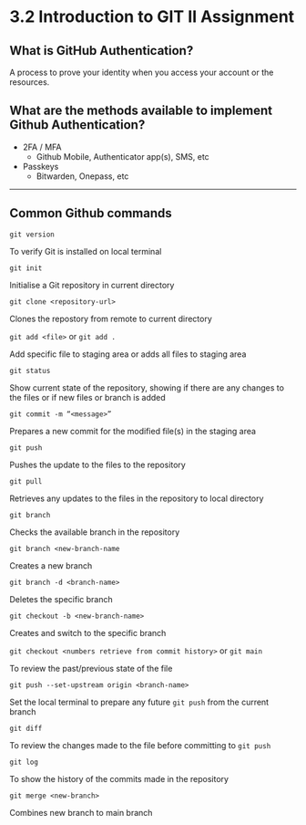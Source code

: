 # 3.2 Introduction to GIT II Assignment

## What is GitHub Authentication?

A process to prove your identity when you access your account or the resources.

## What are the methods available to implement Github Authentication?

- 2FA / MFA
    - Github Mobile, Authenticator app(s), SMS, etc
- Passkeys
    - Bitwarden, Onepass, etc

---

## Common Github commands

`git version`

To verify Git is installed on local terminal

`git init`

Initialise a Git repository in current directory

`git clone <repository-url>`

Clones the repostory from remote to current directory

`git add <file>` or `git add .`

Add specific file to staging area or adds all files to staging area

`git status`

Show current state of the repository, showing if there are any changes to the files or if new files or branch is added

`git commit -m “<message>”`

Prepares a new commit for the modified file(s) in the staging area

`git push`

Pushes the update to the files to the repository

`git pull`

Retrieves any updates to the files in the repository to local directory

`git branch`

Checks the available branch in the repository

`git branch <new-branch-name`

Creates a new branch

`git branch -d <branch-name>`

Deletes the specific branch

`git checkout -b <new-branch-name>`

Creates and switch to the specific branch

`git checkout <numbers retrieve from commit history>` or `git main`

To review the past/previous state of the file

`git push --set-upstream origin <branch-name>`

Set the local terminal to prepare any future `git push` from the current branch

`git diff`

To review the changes made to the file before committing to `git push`

`git log`

To show the history of the commits made in the repository

`git merge <new-branch>`

Combines new branch to main branch